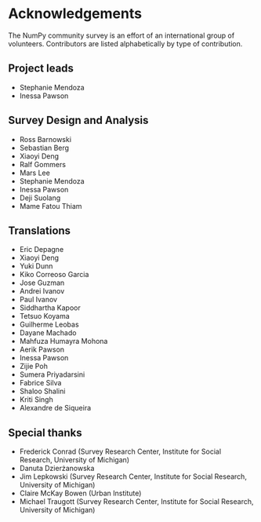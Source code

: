 # Acknowledgements

The NumPy community survey is an effort of an international group of volunteers.
Contributors are listed alphabetically by type of contribution.

## Project leads

 - Stephanie Mendoza
 - Inessa Pawson

## Survey Design and Analysis

 - Ross Barnowski
 - Sebastian Berg
 - Xiaoyi Deng
 - Ralf Gommers
 - Mars Lee
 - Stephanie Mendoza
 - Inessa Pawson
 - Deji Suolang
 - Mame Fatou Thiam

## Translations

 - Eric Depagne
 - Xiaoyi Deng
 - Yuki Dunn
 - Kiko Correoso Garcia
 - Jose Guzman
 - Andrei Ivanov
 - Paul Ivanov
 - Siddhartha Kapoor
 - Tetsuo Koyama
 - Guilherme Leobas
 - Dayane Machado
 - Mahfuza Humayra Mohona
 - Aerik Pawson
 - Inessa Pawson
 - Zijie Poh
 - Sumera Priyadarsini
 - Fabrice Silva
 - Shaloo Shalini
 - Kriti Singh
 - Alexandre de Siqueira

## Special thanks

 - Frederick Conrad (Survey Research Center, Institute for Social Research, University of Michigan)
 - Danuta Dzierżanowska
 - Jim Lepkowski (Survey Research Center, Institute for Social Research, University of Michigan)
 - Claire McKay Bowen (Urban Institute)
 - Michael Traugott (Survey Research Center, Institute for Social Research, University of Michigan)

